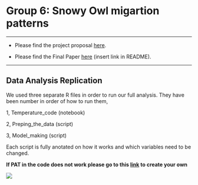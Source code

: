 # Group 6: Snowy Owl migartion patterns 

---

- Please find the project proposal [here](https://github.com/BIOL4110/Group-6-Owl-Migration/blob/00500aad629ec5f4a02dfcdf2559981a77b3b2ca/Project%20proposal.pdf).

- Please find the Final Paper [here]() (insert link in README).

---

## Data Analysis Replication

We used three separate R files in order to run our full analysis.
They have been number in order of how to run them,

1, Temperature_code (notebook)

2, Preping_the_data (script)

3, Model_making (script)


Each script is fully anotated on how it works and which variables need to be changed.

**If PAT in the code does not work please go to this [link](https://osf.io/settings/tokens/) to create your own**

![](https://i.natgeofe.com/k/90bac473-ad17-4d15-a2c5-450dad846d4f/snowy-owl-yawn_3x2.jpg)


